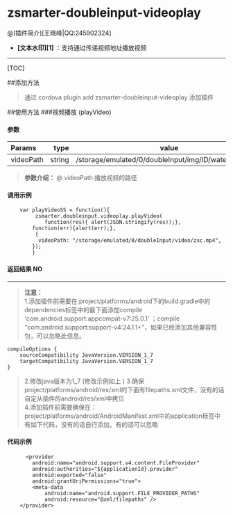 # zsmarter-doubleinput-videoplay

@(插件简介)[王晓峰|QQ:245902324]
 
- **[文本水印][1]** ：支持通过传递视频地址播放视频

-------------------

[TOC]

##添加方法

> 通过   cordova plugin add zsmarter-doubleinput-videoplay  添加插件

##使用方法
###视频播放 (playVideo)
#### 参数

| Params      |    type | value  |
| :-------- | --------:| :--: |
| videoPath| string |  /storage/emulated/0/doubleInput/img/ID/watermark.mp4  |
 >**参数介绍：**
@ videoPath:播放视频的路径

#### 调用示例
		var playVideoSS = function(){
             zsmarter.doubleinput.videoplay.playVideo(
                function(res){ alert(JSON.stringify(res));},
            function(err){alert(err);},
             {
              videoPath: "/storage/emulated/0/doubleInput/video/zxc.mp4",
            });
            }
#### 返回结果 NO
 
 
-------------------
 > **注意：**       
 1.添加插件前需要在:project/platforms/android下的build.gradle中的dependencies标签中的最下面添加compile 'com.android.support:appcompat-v7:25.0.1' ；compile "com.android.support:support-v4:24.1.1+"，如果已经添加其他兼容性包，可以忽略此信息。     
 
    compileOptions {
        sourceCompatibility JavaVersion.VERSION_1_7
        targetCompatibility JavaVersion.VERSION_1_7
    }
    
  > 2.修改java版本为1_7  (修改示例如上 )
  > 3.确保project/platforms/android/res/xml的下面有filepaths.xml文件，没有的话自定从插件的android/res/xml中拷贝       
  > 4.添加插件前需要确保在：project/platforms/android/AndroidManifest.xml中的application标签中有如下代码，没有的话自行添加，有的话可以忽略        
#### 代码示例
	      <provider
            android:name="android.support.v4.content.FileProvider"
            android:authorities="${applicationId}.provider"
            android:exported="false"
            android:grantUriPermissions="true">
            <meta-data
                android:name="android.support.FILE_PROVIDER_PATHS"
                android:resource="@xml/filepaths" />
        </provider>
 
